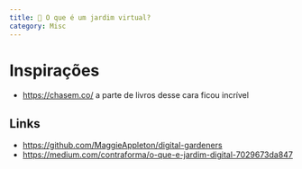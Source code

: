 ```yaml
---
title: 🚧 O que é um jardim virtual?
category: Misc
---
```


# Inspirações

* <https://chasem.co/> a parte de livros desse cara ficou incrível

## Links

* <https://github.com/MaggieAppleton/digital-gardeners>
* <https://medium.com/contraforma/o-que-e-jardim-digital-7029673da847>
